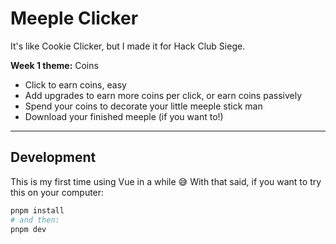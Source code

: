 # Meeple Clicker

It's like Cookie Clicker, but I made it for Hack Club Siege.

**Week 1 theme:** Coins

- Click to earn coins, easy
- Add upgrades to earn more coins per click, or earn coins passively
- Spend your coins to decorate your little meeple stick man
- Download your finished meeple (if you want to!)

---

## Development

This is my first time using Vue in a while 😅 With that said, if you want to try this on your computer:

```sh
pnpm install
# and then:
pnpm dev
```
